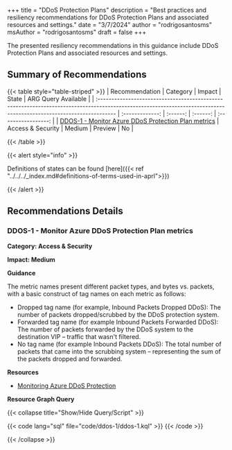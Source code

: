 +++
title = "DDoS Protection Plans"
description = "Best practices and resiliency recommendations for DDoS Protection Plans and associated resources and settings."
date = "3/7/2024"
author = "rodrigosantosms"
msAuthor = "rodrigosantosms"
draft = false
+++

The presented resiliency recommendations in this guidance include DDoS Protection Plans and associated resources and settings.

## Summary of Recommendations

{{< table style="table-striped" >}}
| Recommendation                                                                                                                                                      |  Category       |  Impact     |  State    | ARG Query Available |
| :------------------------------------------------------------------------------------------------------------------------------------------------------------------ | :-------------: | :------:    | :------:  | :-----------------: |
| [DDOS-1 - Monitor Azure DDoS Protection Plan metrics](#ddos-1---monitor-azure-ddos-protection-plan-metrics) | Access & Security      | Medium      | Preview   |         No         |

{{< /table >}}

{{< alert style="info" >}}

Definitions of states can be found [here]({{< ref "../../../_index.md#definitions-of-terms-used-in-aprl">}})

{{< /alert >}}

## Recommendations Details

### DDOS-1 - Monitor Azure DDoS Protection Plan metrics

**Category: Access & Security**

**Impact: Medium**

**Guidance**

The metric names present different packet types, and bytes vs. packets, with a basic construct of tag names on each metric as follows:

- Dropped tag name (for example, Inbound Packets Dropped DDoS): The number of packets dropped/scrubbed by the DDoS protection system.
- Forwarded tag name (for example Inbound Packets Forwarded DDoS): The number of packets forwarded by the DDoS system to the destination VIP – traffic that wasn't filtered.
- No tag name (for example Inbound Packets DDoS): The total number of packets that came into the scrubbing system – representing the sum of the packets dropped and forwarded.

**Resources**

- [Monitoring Azure DDoS Protection](https://learn.microsoft.com/en-us/azure/ddos-protection/monitor-ddos-protection-reference)

**Resource Graph Query**

{{< collapse title="Show/Hide Query/Script" >}}

{{< code lang="sql" file="code/ddos-1/ddos-1.kql" >}} {{< /code >}}

{{< /collapse >}}

<br><br>
